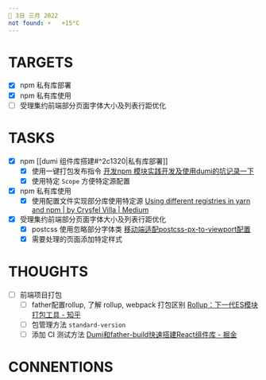 ```yaml
---
📆 3日 三月 2022
not found: ☀️   +15°C
---
```


# TARGETS
- [x] npm 私有库部署
- [x] npm 私有库使用
- [ ] 受理集约前端部分页面字体大小及列表行距优化

# TASKS
- [x] npm [[dumi 组件库搭建#^2c1320|私有库部署]]
	- [x] 使用一键打包发布指令 [开发npm 模块实践开发及使用dumi的坑记录一下](http://www.4k8k.xyz/article/weixin_44070105/119377295)
	- [x] 使用特定 `Scope` 方便特定源配置
- [x] npm 私有库使用
	- [x] 使用配置文件实现部分库使用特定源 [Using different registries in yarn and npm | by Crysfel Villa | Medium](https://medium.com/@crysfel/using-different-registries-in-yarn-and-npm-766541d6f851)
- [x] 受理集约前端部分页面字体大小及列表行距优化
	- [x] postcss 使用忽略部分字体类 [移动端适配postcss-px-to-viewport配置 ](https://www.cnblogs.com/wangjae/p/12702900.html)
	- [x] 需要处理的页面添加特定样式

# THOUGHTS
- [ ] 前端项目打包
	- [ ] father配置rollup, 了解 rollup, webpack 打包区别 [Rollup：下一代ES模块打包工具 - 知乎](https://zhuanlan.zhihu.com/p/75717476)
	- [ ] 包管理方法 `standard-version` 
	- [ ] 添加 CI 测试方法 [Dumi和father-build快速搭建React组件库 - 掘金](https://juejin.cn/post/6904795653243994125)

# CONNENTIONS